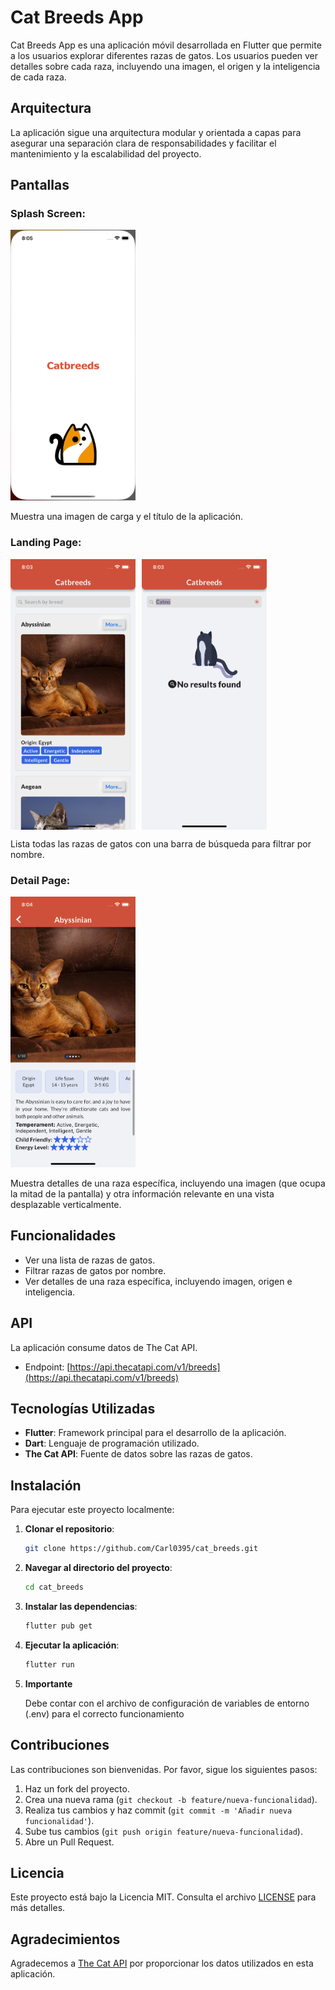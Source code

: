 # Cat Breeds App

Cat Breeds App es una aplicación móvil desarrollada en Flutter que permite a los usuarios explorar diferentes razas de gatos. Los usuarios pueden ver detalles sobre cada raza, incluyendo una imagen, el origen y la inteligencia de cada raza.

## Arquitectura

La aplicación sigue una arquitectura modular y orientada a capas para asegurar una separación clara de responsabilidades y facilitar el mantenimiento y la escalabilidad del proyecto.

## Pantallas

### Splash Screen:

<img src="screenshots/screen00.png" alt="Splash Screen" width="200"/>

Muestra una imagen de carga y el título de la aplicación.

### Landing Page:

<div style="display: flex; gap: 10px;">
   <img src="screenshots/screen01.png" alt="Landing Page" width="200"/>
   <img src="screenshots/screen02.png" alt="Landing Page" width="200"/>
</div>

Lista todas las razas de gatos con una barra de búsqueda para filtrar por nombre.

### Detail Page:

<img src="screenshots/screen03.png" alt="Landing Page" width="200"/>

Muestra detalles de una raza específica, incluyendo una imagen (que ocupa la mitad de la pantalla) y otra información relevante en una vista desplazable verticalmente.

## Funcionalidades

- Ver una lista de razas de gatos.
- Filtrar razas de gatos por nombre.
- Ver detalles de una raza específica, incluyendo imagen, origen e inteligencia.

## API

La aplicación consume datos de The Cat API.

- Endpoint: [https://api.thecatapi.com/v1/breeds](https://api.thecatapi.com/v1/breeds)

## Tecnologías Utilizadas

- **Flutter**: Framework principal para el desarrollo de la aplicación.
- **Dart**: Lenguaje de programación utilizado.
- **The Cat API**: Fuente de datos sobre las razas de gatos.

## Instalación

Para ejecutar este proyecto localmente:

1. **Clonar el repositorio**:

   ```bash
   git clone https://github.com/Carl0395/cat_breeds.git
   ```

2. **Navegar al directorio del proyecto**:

   ```bash
   cd cat_breeds
   ```

3. **Instalar las dependencias**:

   ```bash
   flutter pub get
   ```

4. **Ejecutar la aplicación**:

   ```bash
   flutter run
   ```

5. **Importante**
   
    Debe contar con el archivo de configuración de variables de entorno (.env) para el correcto funcionamiento

## Contribuciones

Las contribuciones son bienvenidas. Por favor, sigue los siguientes pasos:

1. Haz un fork del proyecto.
2. Crea una nueva rama (`git checkout -b feature/nueva-funcionalidad`).
3. Realiza tus cambios y haz commit (`git commit -m 'Añadir nueva funcionalidad'`).
4. Sube tus cambios (`git push origin feature/nueva-funcionalidad`).
5. Abre un Pull Request.

## Licencia

Este proyecto está bajo la Licencia MIT. Consulta el archivo [LICENSE](LICENSE) para más detalles.

## Agradecimientos

Agradecemos a [The Cat API](https://thecatapi.com/) por proporcionar los datos utilizados en esta aplicación.
